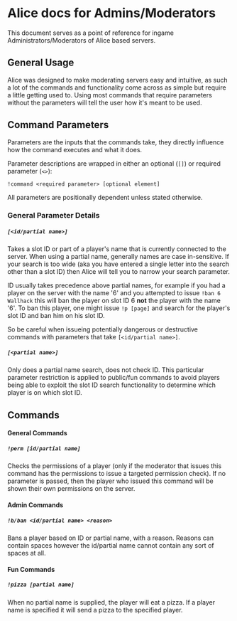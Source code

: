 # Alice docs for Admins/Moderators
This document serves as a point of reference for ingame Administrators/Moderators of Alice based servers.

## General Usage
Alice was designed to make moderating servers easy and intuitive, as such a lot of the commands and functionality come across as simple but require a little getting used to. Using most commands that require parameters without the parameters will tell the user how it's meant to be used.

## Command Parameters
Parameters are the inputs that the commands take, they directly influence how the command executes and what it does.

Parameter descriptions are wrapped in either an optional (`[]`) or required parameter (`<>`):
```
!command <required parameter> [optional element]
```
All parameters are positionally dependent unless stated otherwise.

### General Parameter Details
##### `[<id/partial name>]`
Takes a slot ID or part of a player's name that is currently connected to the server. When using a partial name, generally names are case in-sensitive. If your search is too wide (aka you have entered a single letter into the search other than a slot ID) then Alice will tell you to narrow your search parameter.

ID usually takes precedence above partial names, for example if you had a player on the server with the name '6' and you attempted to issue `!ban 6 Wallhack` this will ban the player on slot ID 6 **not** the player with the name '6'. To ban this player, one might issue `!p [page]` and search for the player's slot ID and ban him on his slot ID.

So be careful when issueing potentially dangerous or destructive commands with parameters that take `[<id/partial name>]`.

##### `[<partial name>]`
Only does a partial name search, does not check ID. This particular parameter restriction is applied to public/fun commands to avoid players being able to exploit the slot ID search functionality to determine which player is on which slot ID.


## Commands

#### General Commands
##### `!perm [id/partial name]`
Checks the permissions of a player (only if the moderator that issues this command has the permissions to issue a targeted permission check). If no parameter is passed, then the player who issued this command will be shown their own permissions on the server.

#### Admin Commands
##### `!b/ban <id/partial name> <reason>`
Bans a player based on ID or partial name, with a reason. Reasons can contain spaces however the id/partial name cannot contain any sort of spaces at all.

#### Fun Commands
##### `!pizza [partial name]`
When no partial name is supplied, the player will eat a pizza. If a player name is specified it will send a pizza to the specified player.
